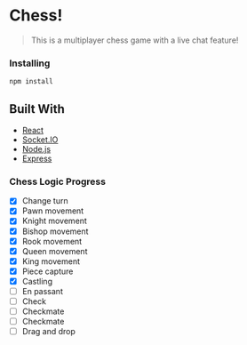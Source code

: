 # Chess!

> This is a multiplayer chess game with a live chat feature!

### Installing

```
npm install
```

## Built With

* [React](https://reactjs.org/)
* [Socket.IO](https://socket.io/)
* [Node.js](https://nodejs.org/en/)
* [Express](https://expressjs.com/)

### Chess Logic Progress
- [x] Change turn
- [x] Pawn movement
- [x] Knight movement
- [x] Bishop movement
- [x] Rook movement
- [x] Queen movement
- [x] King movement
- [x] Piece capture
- [x] Castling
- [ ] En passant
- [ ] Check
- [ ] Checkmate
- [ ] Checkmate
- [ ] Drag and drop
